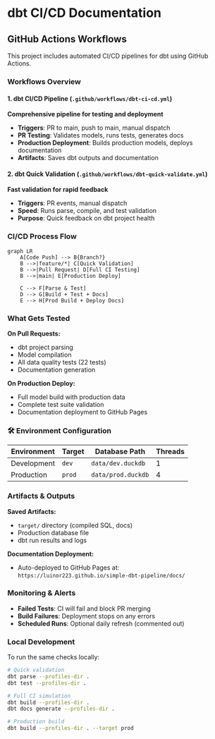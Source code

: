 # dbt CI/CD Documentation

## GitHub Actions Workflows

This project includes automated CI/CD pipelines for dbt using GitHub Actions.

### Workflows Overview

#### 1. **dbt CI/CD Pipeline** (`.github/workflows/dbt-ci-cd.yml`)
**Comprehensive pipeline for testing and deployment**

- **Triggers**: PR to main, push to main, manual dispatch
- **PR Testing**: Validates models, runs tests, generates docs
- **Production Deployment**: Builds production models, deploys documentation
- **Artifacts**: Saves dbt outputs and documentation

#### 2. **dbt Quick Validation** (`.github/workflows/dbt-quick-validate.yml`)
**Fast validation for rapid feedback**

- **Triggers**: PR events, manual dispatch  
- **Speed**: Runs parse, compile, and test validation
- **Purpose**: Quick feedback on dbt project health

### CI/CD Process Flow

```mermaid
graph LR
    A[Code Push] --> B{Branch?}
    B -->|feature/*| C[Quick Validation]
    B -->|Pull Request| D[Full CI Testing]
    B -->|main| E[Production Deploy]
    
    C --> F[Parse & Test]
    D --> G[Build + Test + Docs]
    E --> H[Prod Build + Deploy Docs]
```

### What Gets Tested

**On Pull Requests:**
- dbt project parsing
- Model compilation
- All data quality tests (22 tests)
- Documentation generation

**On Production Deploy:**
- Full model build with production data
- Complete test suite validation
- Documentation deployment to GitHub Pages

### 🛠️ Environment Configuration

| Environment | Target | Database Path | Threads |
|------------|--------|---------------|---------|
| Development | `dev` | `data/dev.duckdb` | 1 |
| Production | `prod` | `data/prod.duckdb` | 4 |

### Artifacts & Outputs

**Saved Artifacts:**
- `target/` directory (compiled SQL, docs)
- Production database file
- dbt run results and logs

**Documentation Deployment:**
- Auto-deployed to GitHub Pages at: `https://luinor223.github.io/simple-dbt-pipeline/docs/`

### Monitoring & Alerts

- **Failed Tests**: CI will fail and block PR merging
- **Build Failures**: Deployment stops on any errors  
- **Scheduled Runs**: Optional daily refresh (commented out)

### Local Development

To run the same checks locally:

```bash
# Quick validation
dbt parse --profiles-dir .
dbt test --profiles-dir .

# Full CI simulation  
dbt build --profiles-dir .
dbt docs generate --profiles-dir .

# Production build
dbt build --profiles-dir . --target prod
```
